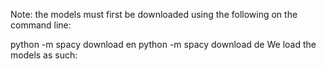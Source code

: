 Note: the models must first be downloaded using the following on the command line:

python -m spacy download en
python -m spacy download de
We load the models as such: